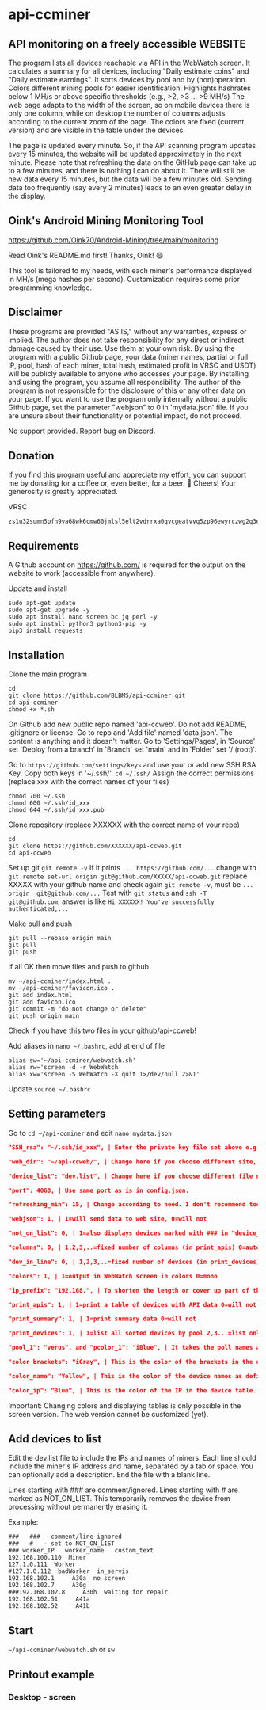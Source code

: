 # api-ccminer
## API monitoring on a freely accessible WEBSITE
The program lists all devices reachable via API in the WebWatch screen. It calculates a summary for all devices, including "Daily estimate coins" and "Daily estimate earnings". It sorts devices by pool and by (non)operation. Colors different mining pools for easier identification. Highlights hashrates below 1 MH/s or above specific thresholds (e.g., >2, >3 ... >9 MH/s)
The web page adapts to the width of the screen, so on mobile devices there is only one column, while on desktop the number of columns adjusts according to the current zoom of the page. The colors are fixed (current version) and are visible in the table under the devices.

The page is updated every minute. So, if the API scanning program updates every 15 minutes, the website will be updated approximately in the next minute. Please note that refreshing the data on the GitHub page can take up to a few minutes, and there is nothing I can do about it. There will still be new data every 15 minutes, but the data will be a few minutes old. Sending data too frequently (say every 2 minutes) leads to an even greater delay in the display.

## Oink's Android Mining Monitoring Tool

https://github.com/Oink70/Android-Mining/tree/main/monitoring

Read Oink's README.md first!
Thanks, Oink! 😄

This tool is tailored to my needs, with each miner's performance displayed in MH/s (mega hashes per second).
Customization requires some prior programming knowledge.

## Disclaimer
These programs are provided "AS IS," without any warranties, express or implied. The author does not take responsibility for any direct or indirect damage caused by their use. Use them at your own risk. 
By using the program with a public Github page, your data (miner names, partial or full IP, pool, hash of each miner, total hash, estimated profit in VRSC and USDT) will be publicly available to anyone who accesses your page. By installing and using the program, you assume all responsibility. The author of the program is not responsible for the disclosure of this or any other data on your page.
If you want to use the program only internally without a public Github page, set the parameter "webjson" to 0 in 'mydata.json' file.
If you are unsure about their functionality or potential impact, do not proceed.

No support provided. Report bug on Discord.

## Donation
If you find this program useful and appreciate my effort, you can support me by donating for a coffee or, even better, for a beer. 🍺 Cheers!
Your generosity is greatly appreciated.

VRSC
```
zs1u32sumn5pfn9va68wk6cmw60jmlsl5elt2vdrrxa0qvcgeatvvq5zp96ewyrczwg2q3e78ycctp
```

## Requirements
A Github account on https://github.com/ is required for the output on the website to work (accessible from anywhere).

Update and install
```
sudo apt-get update
sudo apt-get upgrade -y
sudo apt install nano screen bc jq perl -y
sudo apt install python3 python3-pip -y
pip3 install requests
```

## Installation
Clone the main program
```
cd
git clone https://github.com/BLBMS/api-ccminer.git
cd api-ccminer
chmod +x *.sh
```

On Github add new public repo named 'api-ccweb'. Do not add README, .gitignore or license. Go to repo and 'Add file' named 'data.json'. The content is anything and it doesn't matter. Go to 'Settings/Pages', in 'Source' set 'Deploy from a branch' in 'Branch' set 'main' and in 'Folder' set '/ (root)'.

Go to `https://github.com/settings/keys` and use your or add new SSH RSA Key. Copy both keys in '~/.ssh/'.
```cd ~/.ssh/```
Assign the correct permissions (replace xxx with the correct names of your files)
```
chmod 700 ~/.ssh
chmod 600 ~/.ssh/id_xxx
chmod 644 ~/.ssh/id_xxx.pub
```

Clone repository (replace XXXXXX with the correct name of your repo)
```
cd
git clone https://github.com/XXXXXX/api-ccweb.git
cd api-ccweb
```

Set up git
`git remote -v`
If it prints  `... https://github.com/...` change with `git remote set-url origin git@github.com/XXXXX/api-ccweb.git` replace XXXXX with your github name and check again `git remote -v`, must be `... origin  git@github.com/...`
Test with `git status` and `ssh -T git@github.com`, answer is like `Hi XXXXXX! You've successfully authenticated,...`

Make pull and push
```
git pull --rebase origin main
git pull
git push
```

If all OK then move files and push to github
```
mv ~/api-ccminer/index.html .
mv ~/api-ccminer/favicon.ico .
git add index.html
git add favicon.ico
git commit -m "do not change or delete"
git push origin main
```
Check if you have this two files in your github/api-ccweb!

Add aliases in `nano ~/.bashrc`, add at end of file
```
alias sw='~/api-ccminer/webwatch.sh'
alias rw='screen -d -r WebWatch'
alias xw='screen -S WebWatch -X quit 1>/dev/null 2>&1'
```
Update `source ~/.bashrc`

## Setting parameters
Go to `cd ~/api-ccminer` and edit `nano mydata.json`
```json
"SSH_rsa": "~/.ssh/id_xxx", | Enter the private key file set above e.g. '~/.ssh/id_xxx', starting with `~/` is required.

"web_dir": "~/api-ccweb/", | Change here if you choose different site, starting with `~/` is required.

"device_list": "dev.list", | Change here if you choose different file name.

"port": 4068, | Use same port as is in config.json.

"refreshing_min": 15, | Change according to need. I don't recommend too often because of the impact on hash.

"webjson": 1, | 1=will send data to web site, 0=will not

"not_on_list": 0, | 1=also displays devices marked with ### in "device_list":

"columns": 0, | 1,2,3,..=fixed number of columns (in print_apis) 0=auto fit display size

"dev_in_line": 0, | 1,2,3,..=fixed number of devices (in print_devices) 0=auto

"colors": 1, | 1=output in WebWatch screen in colors 0=mono

"ip_prefix": "192.168.", | To shorten the length or cover up part of the IP, remove the specified part.

"print_apis": 1, | 1=print a table of devices with API data 0=will not

"print_summary": 1, | 1=print summary data 0=will not

"print_devices": 1, | 1=list all sorted devices by pool 2,3...=list only from the 2nd, 3rd ... most numerous onwards 0=no list

"pool_1": "verus", and "pcolor_1": "iBlue", | It takes the poll names as you have them set in your config.json under "name" and not under "url". Only the part of the name that matches will be colored. For example, for "vipor_DE" and "2nd_vipor_US" only the part "vipor" will be colored. Adjust the output and colors to your liking, and correct the config.json accordingly. I recommend choosing shorter tags due to the width of the output in tables.

"color_brackets": "iGray", | This is the color of the brackets in the device table.

"color_name": "Yellow", | This is the color of the device names as defined in your config.json. I recommend choosing shorter names due to the width of the output in tables.

"color_ip": "Blue", | This is the color of the IP in the device table.
```
Important: Changing colors and displaying tables is only possible in the screen version. The web version cannot be customized (yet).

## Add devices to list
Edit the dev.list file to include the IPs and names of miners. Each line should include the miner's IP address and name, separated by a tab or space. You can optionally add a description. End the file with a blank line.

Lines starting with ### are comment/ignored. Lines starting with # are marked as NOT_ON_LIST. This temporarily removes the device from processing without permanently erasing it.

Example:
```shell
###   ### - comment/line ignored
###   #   - set to NOT_ON_LIST
### worker_IP   worker_name   custom_text
192.168.100.110  Miner
127.1.0.111  Worker
#127.1.0.112  badWorker  in_servis
192.168.102.1     A30a  no screen
192.168.102.7     A30g
###192.168.102.8     A30h  waiting for repair
192.168.102.51     A41a
192.168.102.52     A41b

``` 

## Start
`~/api-ccminer/webwatch.sh` or `sw`

## Printout example
### Desktop - screen

